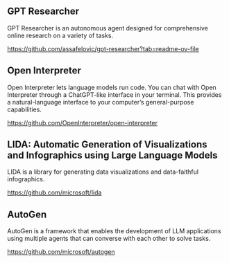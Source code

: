 ## GPT Researcher
GPT Researcher is an autonomous agent designed for comprehensive online research on a variety of tasks.

https://github.com/assafelovic/gpt-researcher?tab=readme-ov-file


## Open Interpreter
Open Interpreter lets language models run code. You can chat with Open Interpreter through a ChatGPT-like interface in your terminal. This provides a natural-language interface to your computer’s general-purpose capabilities.

https://github.com/OpenInterpreter/open-interpreter

## LIDA: Automatic Generation of Visualizations and Infographics using Large Language Models
LIDA is a library for generating data visualizations and data-faithful infographics.

https://github.com/microsoft/lida

## AutoGen
AutoGen is a framework that enables the development of LLM applications using multiple agents that can converse with each other to solve tasks.

https://github.com/microsoft/autogen